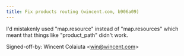 ```yaml
---
title: Fix products routing (wincent.com, b906a09)
---
```


I'd mistakenly used "map.resource" instead of "map.resources" which meant that things like "product\_path" didn't work.

Signed-off-by: Wincent Colaiuta &lt;win@wincent.com&gt;
